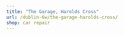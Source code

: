 ```yaml
---
title: "The Garage, Harolds Cross"
url: /dublin-6w/the-garage-harolds-cross/
shop: car repair
---
```

